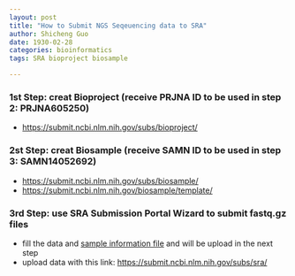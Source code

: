 ```yaml
---
layout: post
title: "How to Submit NGS Seqeuencing data to SRA"
author: Shicheng Guo
date: 1930-02-28
categories: bioinformatics
tags: SRA bioproject biosample

---
```



### 1st Step: creat Bioproject (receive PRJNA ID to be used in step 2:  PRJNA605250)

* https://submit.ncbi.nlm.nih.gov/subs/bioproject/

### 2st Step: creat Biosample (receive SAMN ID to be used in step 3: SAMN14052692)

* https://submit.ncbi.nlm.nih.gov/subs/biosample/
* https://submit.ncbi.nlm.nih.gov/biosample/template/

### 3rd Step: use SRA Submission Portal Wizard to submit fastq.gz files

* fill the data and [sample information file]() and will be upload in the next step
* upload data with this link: https://submit.ncbi.nlm.nih.gov/subs/sra/





